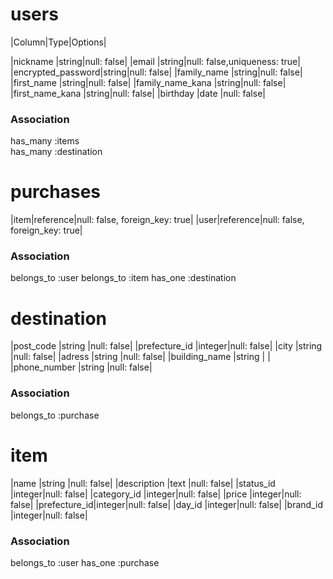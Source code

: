 # users
|Column|Type|Options|

|nickname          |string|null: false|
|email             |string|null: false,uniqueness: true|
|encrypted_password|string|null: false|
|family_name       |string|null: false|
|first_name        |string|null: false|
|family_name_kana  |string|null: false|
|first_name_kana   |string|null: false|
|birthday          |date  |null: false|

### Association

has_many :items  
has_many :destination 

# purchases

|item|reference|null: false, foreign_key: true|
|user|reference|null: false, foreign_key: true|

### Association

belongs_to :user
belongs_to :item
has_one    :destination

# destination

|post_code     |string |null: false|
|prefecture_id |integer|null: false|
|city          |string |null: false|
|adress        |string |null: false|
|building_name |string |           |
|phone_number  |string |null: false|

### Association

belongs_to :purchase

# item

|name         |string |null: false|
|description  |text   |null: false|
|status_id    |integer|null: false|
|category_id  |integer|null: false|
|price        |integer|null: false|
|prefecture_id|integer|null: false|
|day_id       |integer|null: false|
|brand_id     |integer|null: false|
### Association

belongs_to :user
has_one :purchase
